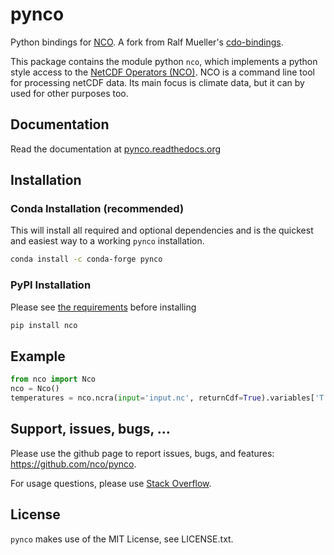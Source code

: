 # pynco

Python bindings for [NCO](http://nco.sourceforge.net/).  A fork from Ralf Mueller's [cdo-bindings](https://github.com/Try2Code/cdo-bindings).

This package contains the module python `nco`, which implements a python style access to the [NetCDF Operators (NCO)](http://nco.sourceforge.net/). NCO is a command line tool for processing netCDF data. Its main focus is climate data, but it can by used for other purposes too.


## Documentation

Read the documentation at [pynco.readthedocs.org](https://pynco.readthedocs.io/)


## Installation

### Conda Installation (recommended)

This will install all required and optional dependencies and is the quickest and easiest way to a working `pynco` installation.

```bash
conda install -c conda-forge pynco
```

### PyPI Installation

Please see [the requirements](https://pynco.readthedocs.org/en/latest/#requirements) before installing

```bash
pip install nco
```


## Example

```python
from nco import Nco
nco = Nco()
temperatures = nco.ncra(input='input.nc', returnCdf=True).variables['T'][:]
```


## Support, issues, bugs, ...

Please use the github page to report issues, bugs, and features:
https://github.com/nco/pynco.

For usage questions, please use [Stack Overflow](https://stackoverflow.com/questions/tagged/nco).


## License

`pynco` makes use of the MIT License, see LICENSE.txt.

